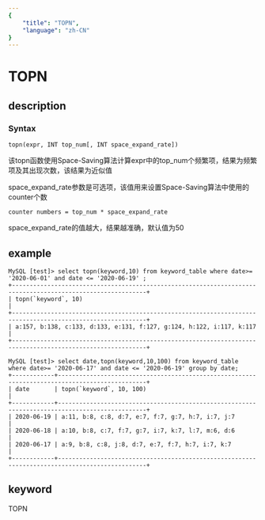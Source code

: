 ```yaml
---
{
    "title": "TOPN",
    "language": "zh-CN"
}
---
```


<!-- 
Licensed to the Apache Software Foundation (ASF) under one
or more contributor license agreements.  See the NOTICE file
distributed with this work for additional information
regarding copyright ownership.  The ASF licenses this file
to you under the Apache License, Version 2.0 (the
"License"); you may not use this file except in compliance
with the License.  You may obtain a copy of the License at

  http://www.apache.org/licenses/LICENSE-2.0

Unless required by applicable law or agreed to in writing,
software distributed under the License is distributed on an
"AS IS" BASIS, WITHOUT WARRANTIES OR CONDITIONS OF ANY
KIND, either express or implied.  See the License for the
specific language governing permissions and limitations
under the License.
-->

# TOPN
## description
### Syntax

`topn(expr, INT top_num[, INT space_expand_rate])`

该topn函数使用Space-Saving算法计算expr中的top_num个频繁项，结果为频繁项及其出现次数，该结果为近似值

space_expand_rate参数是可选项，该值用来设置Space-Saving算法中使用的counter个数
```
counter numbers = top_num * space_expand_rate
```
space_expand_rate的值越大，结果越准确，默认值为50

## example
```
MySQL [test]> select topn(keyword,10) from keyword_table where date>= '2020-06-01' and date <= '2020-06-19' ;
+------------------------------------------------------------------------------------------------------------+
| topn(`keyword`, 10)                                                                                        |
+------------------------------------------------------------------------------------------------------------+
| a:157, b:138, c:133, d:133, e:131, f:127, g:124, h:122, i:117, k:117                                       |
+------------------------------------------------------------------------------------------------------------+

MySQL [test]> select date,topn(keyword,10,100) from keyword_table where date>= '2020-06-17' and date <= '2020-06-19' group by date;
+------------+-----------------------------------------------------------------------------------------------+
| date       | topn(`keyword`, 10, 100)                                                                      |
+------------+-----------------------------------------------------------------------------------------------+
| 2020-06-19 | a:11, b:8, c:8, d:7, e:7, f:7, g:7, h:7, i:7, j:7                                             |
| 2020-06-18 | a:10, b:8, c:7, f:7, g:7, i:7, k:7, l:7, m:6, d:6                                             |
| 2020-06-17 | a:9, b:8, c:8, j:8, d:7, e:7, f:7, h:7, i:7, k:7                                              |
+------------+-----------------------------------------------------------------------------------------------+
```
## keyword
TOPN